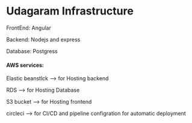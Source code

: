 # Udagaram Infrastructure


FrontEnd: Angular

Backend: Nodejs and express

Database: Postgress


#### AWS services:

Elastic beanstlck --> for Hosting backend

RDS --> for Hosting Database

S3 bucket --> for Hosting frontend

circleci --> for CI/CD and pipeline configration for automatic deployment


